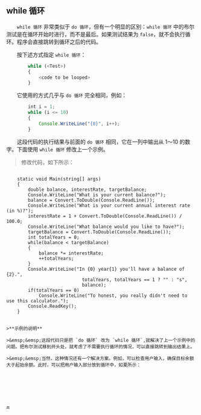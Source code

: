## while 循环

&emsp;&emsp;`while 循环` 非常类似于 `do 循环`，但有一个明显的区别：`while 循环` 中的布尔测试是在循环开始时进行，而不是最后。如果测试结果为 `false`，就不会执行循环。程序会直接跳转到循环之后的代码。

&emsp;&emsp;按下述方式指定 `while 循环`：

```javascript
        while (<Test>)
        {
            <code to be looped>
        }
```

&emsp;&emsp;它使用的方式几乎与 `do 循环` 完全相同，例如：

```javascript
        int i = 1;
        while (i <= 10)
        {
            Console.WriteLine("{0}", i++);
        }
```

&emsp;&emsp;这段代码的执行结果与前面的 `do 循环` 相同，它在一列中输出从 1～10 的数字。下面使用 `while 循环` 修改上一个示例。


>修改代码，如下所示：

>```javascript
        static void Main(string[] args)
        {
            double balance, interestRate, targetBalance;
            Console.WriteLine("What is your current balance?");
            balance = Convert.ToDouble(Console.ReadLine());
            Console.WriteLine("What is your current annual interest rate (in %)?");
            interestRate = 1 + Convert.ToDouble(Console.ReadLine()) / 100.0;
            Console.WriteLine("What balance would you like to have?");
            targetBalance = Convert.ToDouble(Console.ReadLine());
            int totalYears = 0;
            while(balance < targetBalance)
            {
                balance *= interestRate;
                ++totalYears;
            }
            Console.WriteLine("In {0} year{1} you'll have a balance of {2}.",
                                totalYears, totalYears == 1 ? "" : "s",
                                balance);
            if(totalYears == 0)
                Console.WriteLine("To honest, you really didn't need to use this calculator.");
            Console.ReadKey();
        }
```

>**示例的说明**

>&emsp;&emsp;这段代码只是把 `do 循环` 改为 `while 循环`,就解决了上一个示例中的问题。把布尔测试移到开头处，就考虑了不需要执行循环的情况，可以直接跳转到输出结果上。

>&emsp;&emsp;当然，这种情况还有一个解决方案。例如，可以检查用户输入，确保目标余额大于起始余额。此时，可以把用户输入部分放到循环中，如夏所示：







🔚